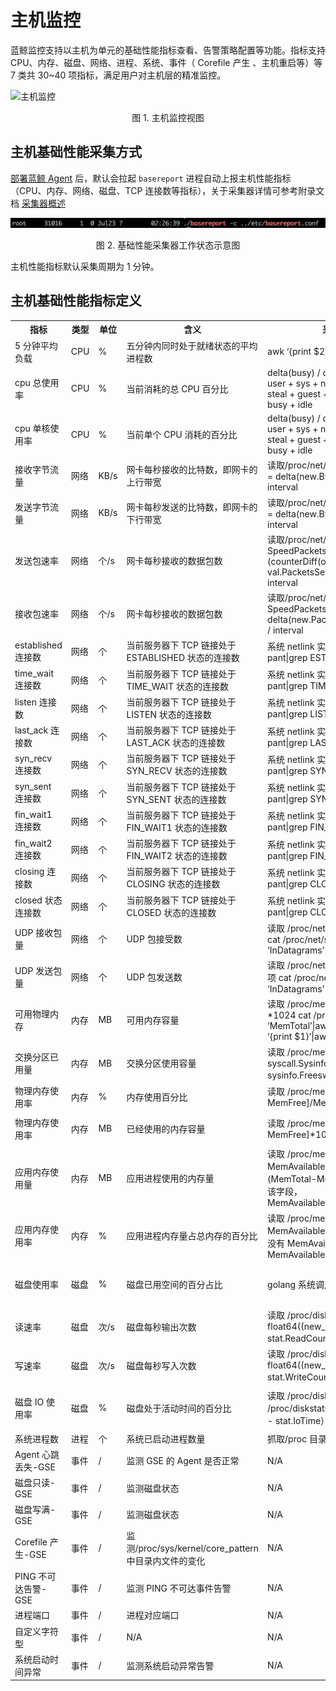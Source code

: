 # 主机监控

蓝鲸监控支持以主机为单元的基础性能指标查看、告警策略配置等功能。指标支持 CPU、内存、磁盘、网络、进程、系统、事件（ Corefile 产生 、主机重启等）等 7 类共 30~40 项指标，满足用户对主机层的精准监控。

![主机监控](../media/host_monitor.gif)

<center>图 1. 主机监控视图</center>

## 主机基础性能采集方式

[部署蓝鲸 Agent](5.1/节点管理/快速入门/agent0.md) 后，默认会拉起 `basereport` 进程自动上报主机性能指标（CPU、内存、网络、磁盘、TCP 连接数等指标），关于采集器详情可参考附录文档 [采集器概述](../二次开发/plugins.md)

![](../media/15367250851552.jpg)
<center>图 2. 基础性能采集器工作状态示意图</center>

主机性能指标默认采集周期为 1 分钟。

## 主机基础性能指标定义

<table>
  <tr>
    <th width="100">指标</th>
    <th width="50">类型</th>
    <th width="60">单位</th>
    <th width="80">含义</th>
    <th>采集方法(Linux)</th>
    <th>采集方法(Windows)</th>

  </tr>
  <tr>
    <td>5 分钟平均负载</td>
    <td>CPU</td>
    <td>%</td>
    <td>五分钟内同时处于就绪状态的平均进程数</td>
    <td>awk ‘{print $2}’ /proc/loadavg</td>
    <td>N/A</td>
  </tr>
  <tr>
    <td>cpu 总使用率</td>
    <td>CPU</td>
    <td>%</td>
    <td>当前消耗的总 CPU 百分比  </td>
    <td>delta(busy) / delta(total) * 100 busy = user + sys + nice + iowait + irq + softirq + steal + guest + guestnice + stolen total = busy + idle</td>
    <td>for /f “tokens=1,2,* delims==” %i in (‘wmic path Win32_PerfFormattedData_Counters_ProcessorInformation where "Name=’_Total’" get PercentIdleTime/value | findstr PercentIdleTime’) do (set /a 100-%j)</td>
    </tr>
    <tr>
      <td>cpu 单核使用率</td>
      <td>CPU</td>
      <td>%</td>
      <td>当前单个 CPU 消耗的百分比</td>
      <td>delta(busy) / delta(total) * 100 busy = user + sys + nice + iowait + irq + softirq + steal + guest + guestnice + stolen total = busy + idle</td>
      <td>for /f “tokens=1,2,* delims==” %i in (‘wmic path Win32_PerfFormattedData_Counters_ProcessorInformation where “not name like ‘%Total%’” get PercentIdleTime/value | findstr PercentIdleTime’) do (set /a 100-%j)</td>
      </tr>
      <tr>
      <td>接收字节流量</td>
      <td>网络</td>
      <td>KB/s</td>
      <td>网卡每秒接收的比特数，即网卡的上行带宽</td>
      <td>读取/proc/net/dev 文件 第 1 项 SpeedRecv = delta(new.BytesRecv, old.BytesRecv) / interval</td>
      <td>wmic path Win32_PerfRawData_Tcpip_NetworkInterface get BytesReceivedPersec/value | findstr BytesReceivedPersec</td>
    </tr>
    <tr>
      <td>发送字节流量</td>
      <td>网络</td>
      <td>KB/s</td>
      <td>网卡每秒发送的比特数，即网卡的下行带宽</td>
      <td>读取/proc/net/dev 文件第 9 项 SpeedSent = delta(new.BytesSent, old.BytesSent) / interval</td>
      <td>wmic path Win32_PerfRawData_Tcpip_NetworkInterface get BytesSentPersec/value | findstr BytesSentPersec</td>
    </tr>
    <tr>
      <td>发送包速率</td>
      <td>网络</td>
      <td>个/s</td>
      <td>网卡每秒接收的数据包数</td>
      <td>读取/proc/net/dev 文件 第 10 项 SpeedPacketsSent = (counterDiff(once.Stat[i].PacketsSent, val.PacketsSent, NetCoutnerMaxSize)) / interval</td>
      <td>wmic path Win32_PerfRawData_Tcpip_NetworkInterface get PacketsSentPersec/value | findstr PacketsSentPersec</td>
    </tr>
    <tr>
      <td>接收包速率</td>
      <td>网络</td>
      <td>个/s</td>
      <td>网卡每秒接收的数据包数</td>
      <td>读取/proc/net/dev 文件 第 2 项 SpeedPacketsRecv = delta(new.PacketsRecv, old.PacketsRecv) / interval</td>
      <td>wmic path Win32_PerfRawData_Tcpip_NetworkInterface get PacketsReceivedPersec/value | findstr PacketsReceivedPersec</td>
    </tr>
    <tr>
      <td>established 连接数</td>
      <td>网络</td>
      <td>个</td>
      <td>当前服务器下 TCP 链接处于 ESTABLISHED 状态的连接数</td>
      <td>系统 netlink 实现 验证方法 netstat -pant|grep ESTABLISHED</td>
      <td>netstat -ano -p tcp | more +4 | find " ESTABLISHED "</td>
    </tr>
    <tr>
      <td>time_wait 连接数</td>
      <td>网络</td>
      <td>个</td>
      <td>当前服务器下 TCP 链接处于 TIME_WAIT 状态的连接数</td>
      <td>系统 netlink 实现 验证方法 netstat -pant|grep TIME_WAIT</td>
      <td>netstat -ano -p tcp | more +4 | find " TIME_WAIT "</td>
    </tr>
    <tr>
      <td>listen 连接数</td>
      <td>网络</td>
      <td>个</td>
      <td>当前服务器下 TCP 链接处于 LISTEN 状态的连接数</td>
      <td>系统 netlink 实现 验证方法 netstat -pant|grep LISTEN</td>
      <td>netstat -ano -p tcp | more +4 | find " LISTENING "</td>
    </tr>
    <tr>
      <td>last_ack 连接数</td>
      <td>网络</td>
      <td>个</td>
      <td>当前服务器下 TCP 链接处于 LAST_ACK 状态的连接数</td>
      <td>系统 netlink 实现 验证方法 netstat -pant|grep LAST_ACK</td>
      <td>netstat -ano -p tcp | more +4 | find " LAST_ACK "</td>
    </tr>
    <tr>
      <td>syn_recv 连接数</td>
      <td>网络</td>
      <td>个</td>
      <td>当前服务器下 TCP 链接处于 SYN_RECV 状态的连接数</td>
      <td>系统 netlink 实现 验证方法 netstat -pant|grep SYNC_RECV</td>
      <td>netstat -ano -p tcp | more +4 | find " SYN_RECV "</td>
    </tr>
    <tr>
      <td>syn_sent 连接数</td>
      <td>网络</td>
      <td>个</td>
      <td>当前服务器下 TCP 链接处于 SYN_SENT 状态的连接数</td>
      <td>系统 netlink 实现 验证方法 netstat -pant|grep SYNC_SENT</td>
      <td>netstat -ano -p tcp | more +4 | find " SYN_SENT "</td>
    </tr>
    <tr>
      <td>fin_wait1 连接数</td>
      <td>网络</td>
      <td>个</td>
      <td>当前服务器下 TCP 链接处于 FIN_WAIT1 状态的连接数</td>
      <td>系统 netlink 实现 验证方法 netstat -pant|grep FIN_WAIT1</td>
      <td>netstat -ano -p tcp | more +4 | find " FIN_WAIT_1 "</td>
    </tr>
    <tr>
      <td>fin_wait2 连接数</td>
      <td>网络</td>
      <td>个</td>
      <td>当前服务器下 TCP 链接处于 FIN_WAIT2 状态的连接数</td>
      <td>系统 netlink 实现 验证方法 netstat -pant|grep FIN_WAIT2</td>
      <td>netstat -ano -p tcp | more +4 | find " FIN_WAIT_2 "</td>
    </tr>
    <tr>
      <td>closing 连接数</td>
      <td>网络</td>
      <td>个</td>
      <td>当前服务器下 TCP 链接处于 CLOSING 状态的连接数</td>
      <td>系统 netlink 实现 验证方法 netstat -pant|grep CLOSING</td>
      <td>netstat -ano -p tcp | more +4 | find " CLOSING "</td>
    </tr>
    <tr>
      <td>closed 状态连接数</td>
      <td>网络</td>
      <td>个</td>
      <td>当前服务器下 TCP 链接处于 CLOSED 状态的连接数</td>
      <td>系统 netlink 实现 验证方法 netstat -pant|grep CLOSED</td>
      <td>netstat -ano -p tcp | more +4 | find " CLOSE "</td>
    </tr>
    <tr>
      <td>UDP 接收包量</td>
      <td>网络</td>
      <td>个</td>
      <td>UDP 包接受数</td>
      <td>读取 /proc/net/snmp 文件 InDatagrams 项 cat /proc/net/snmp|grep Udp:|grep -v ‘InDatagrams’|awk ‘{print $2}’</td>
      <td>wmic path Win32_PerfFormattedData_Tcpip_UDPv4 get DatagramsReceivedPersec/value</td>
    </tr>
    <tr>
      <td>UDP 发送包量</td>
      <td>网络</td>
      <td>个</td>
      <td>	UDP 包发送数</td>
      <td>读取 /proc/net/snmp 文件 OutDatagrams 项 cat /proc/net/snmp|grep Udp:|grep -v ‘InDatagrams’|awk ‘{print $5}’</td>
      <td>读取/proc/net/dev 文件 第 2 项 SpeedPacketsRecv = delta(new.PacketsRecv, old.PacketsRecv) / interval</td>
    </tr>
    <tr>
      <td>可用物理内存</td>
      <td>内存</td>
      <td>MB</td>
      <td>可用内存容量</td>
      <td>读取 /proc/meminfo 文件 MemTotal 字段*1024 cat /proc/meminfo |grep ‘MemTotal’|awk -F ‘:’ ‘{print $2}’|awk ‘{print $1}’|awk ‘{print $1 * 1024}’</td>
      <td>for /f “tokens=1,2,* delims==” %i in (‘wmic OS get FreePhysicalMemory/value| findstr FreePhysicalMemory’) do (set /a %j/1024)</td>
    </tr>
    <tr>
      <td>交换分区已用量</td>
      <td>内存</td>
      <td>MB</td>
      <td>交换分区使用容量</td>
      <td>读取 /proc/meminfo 文件 golang 系统调用 syscall.Sysinfo sysinfo.Totalswap - sysinfo.Freeswap 验证方法 free -m</td>
      <td>wmic os get TotalSwapSpaceSize/value</td>
    </tr>
    <tr>
      <td>物理内存使用率</td>
      <td>内存</td>
      <td>%</td>
      <td>内存使用百分比</td>
      <td>读取 /proc/meminfo 文件[MemTotal-MemFree]/MemTotal*100.0</td>
      <td>wmic os get FreePhysicalMemory,TotalVisibleMemorySize/value</td>
    </tr>
    <tr>
      <td>物理内存使用率</td>
      <td>内存</td>
      <td>MB</td>
      <td>已经使用的内存容量</td>
      <td>读取 /proc/meminfo 文件[MemTotal-MemFree]*1024</td>
      <td>wmic os get FreePhysicalMemory,TotalVisibleMemorySize/value | findstr “FreePhysicalMemory TotalVisibleMemorySize”</td>
    </tr>
    <tr>
      <td>应用内存使用量</td>
      <td>内存</td>
      <td>MB</td>
      <td>应用进程使用的内存量</td>
      <td>读取 /proc/meminfo 文件 如果有 MemAvailable 字段（不同系统版本有差异）(MemTotal-MemAvailable)/1024,如果没有该字段，MemAvailable=MemFree+Buffers+Cached</td>
      <td>N/A</td>
    </tr>
    <tr>
      <td>应用内存使用率</td>
      <td>内存</td>
      <td>%</td>
      <td>应用进程内存量占总内存的百分比</td>
      <td>读取 /proc/meminfo 文件 (MemTotal-MemAvailable)/（MemTotal*100.0），如果没有 MemAvailable 字段，则 MemAvailable=MemFree+Buffers+Cached</td>
      <td>N/A</td>
    </tr>
    <tr>
      <td>磁盘使用率</td>
      <td>磁盘</td>
      <td>%</td>
      <td>磁盘已用空间的百分占比</td>
      <td>golang 系统调用 syscall.Statfs 相当于 df</td>
      <td>for /f “tokens=1,2,* delims==” %i in (‘wmic path Win32_PerfFormattedData_PerfDisk_LogicalDisk where “name like ‘%:%’” get PercentFreeSpace/value | findstr PercentFreeSpace’) do (set /a 100-%j)</td>
    </tr>
    <tr>
      <td>读速率</td>
      <td>磁盘</td>
      <td>次/s</td>
      <td>磁盘每秒输出次数</td>
      <td>	读取 /proc/diskstats 每一行的第四项 float64((new_stat.ReadCount - stat.ReadCount)) / 60 只上报逻辑分区</td>
      <td>wmic path Win32_PerfFormattedData_PerfDisk_LogicalDisk get DiskReadsPersec/value</td>
    </tr>
    <tr>
      <td>写速率</td>
      <td>磁盘</td>
      <td>次/s</td>
      <td>磁盘每秒写入次数</td>
      <td>读取 /proc/diskstats 第 8 项 float64((new_stat.WriteCount - stat.WriteCount)) / 60 只上报逻辑分区</td>
      <td>wmic path Win32_PerfFormattedData_PerfDisk_LogicalDisk get DiskWritesPersec/value</td>
    </tr>
    <tr>
      <td>磁盘 IO 使用率</td>
      <td>磁盘</td>
      <td>%</td>
      <td>磁盘处于活动时间的百分比</td>
      <td>读取 /proc/diskstats 文件读取 /proc/diskstats 第 13 项 （new_stat.IoTime - stat.IoTime）/60.0 / 1000.0</td>
      <td>for /f “tokens=1,2,* delims==” %i in (‘wmic path Win32_PerfFormattedData_PerfDisk_LogicalDisk where "Name=’_Total’" get PercentIdleTime/value | findstr PercentIdleTime’) do (set /a 100-%j)</td>
    </tr>
    <tr>
      <td>系统进程数</td>
      <td>进程</td>
      <td>个</td>
      <td>系统已启动进程数量</td>
      <td>抓取/proc 目录下所有子目录数量</td>
      <td>wmic path win32_process get ProcessId/value</td>
    </tr>
    <tr>
      <td>Agent 心跳丢失-GSE</td>
      <td>事件</td>
      <td>/</td>
      <td>监测 GSE 的 Agent 是否正常</td>
      <td>N/A</td>
      <td>N/A</td>
    </tr>
    <tr>
      <td>磁盘只读-GSE</td>
      <td>事件</td>
      <td>/</td>
      <td>监测磁盘状态</td>
      <td>N/A</td>
      <td>N/A</td>
    </tr>
    <tr>
      <td>磁盘写满-GSE</td>
      <td>事件</td>
      <td>/</td>
      <td>监测磁盘状态</td>
      <td>N/A</td>
      <td>N/A</td>
    </tr>
    <tr>
      <td>Corefile 产生-GSE</td>
      <td>事件</td>
      <td>/</td>
      <td>监测/proc/sys/kernel/core_pattern 中目录内文件的变化</td>
      <td>N/A</td>
      <td>N/A</td>
    </tr>
    <tr>
      <td>PING 不可达告警-GSE</td>
      <td>事件</td>
      <td>/</td>
      <td>监测 PING 不可达事件告警</td>
      <td>N/A</td>
      <td>N/A</td>
    </tr>
    <tr>
      <td>进程端口</td>
      <td>事件</td>
      <td>/</td>
      <td>进程对应端口</td>
      <td>N/A</td>
      <td>wmic path win32_process get */value 和 netstat -ano</td>
    </tr>
    <tr>
      <td>自定义字符型</td>
      <td>事件</td>
      <td>/</td>
      <td>N/A</td>
      <td>N/A</td>
      <td>N/A</td>
    </tr>
    <tr>
      <td>系统启动时间异常</td>
      <td>事件</td>
      <td>/</td>
      <td>监测系统启动异常告警</td>
      <td>N/A</td>
      <td>N/A</td>
    </tr>
